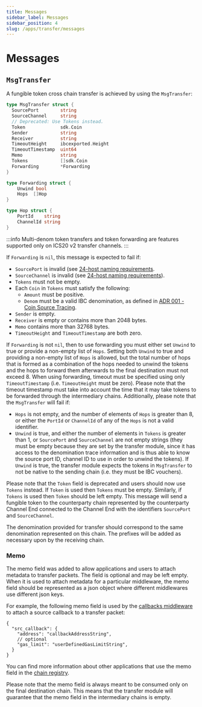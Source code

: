 ```yaml
---
title: Messages
sidebar_label: Messages
sidebar_position: 4
slug: /apps/transfer/messages
---
```


# Messages

## `MsgTransfer`

A fungible token cross chain transfer is achieved by using the `MsgTransfer`:

```go
type MsgTransfer struct {
  SourcePort        string
  SourceChannel     string
  // Deprecated: Use Tokens instead.
  Token             sdk.Coin
  Sender            string
  Receiver          string
  TimeoutHeight     ibcexported.Height
  TimeoutTimestamp  uint64
  Memo              string
  Tokens            []sdk.Coin
  Forwarding        *Forwarding
}

type Forwarding struct {
	Unwind bool
	Hops  []Hop
}

type Hop struct {
	PortId    string
	ChannelId string
}
```

:::info
Multi-denom token transfers and token forwarding are features supported only on ICS20 v2 transfer channels.
:::

If `Forwarding` is `nil`, this message is expected to fail if:

- `SourcePort` is invalid (see [24-host naming requirements](https://github.com/cosmos/ibc/blob/master/spec/core/ics-024-host-requirements/README.md#paths-identifiers-separators).
- `SourceChannel` is invalid (see [24-host naming requirements](https://github.com/cosmos/ibc/blob/master/spec/core/ics-024-host-requirements/README.md#paths-identifiers-separators)).
- `Tokens` must not be empty.
- Each `Coin` in `Tokens` must satisfy the following:
    - `Amount` must be positive.
    - `Denom` must be a valid IBC denomination, as defined in [ADR 001 - Coin Source Tracing](/architecture/adr-001-coin-source-tracing).
- `Sender` is empty.
- `Receiver` is empty or contains more than 2048 bytes.
- `Memo` contains more than 32768 bytes.
- `TimeoutHeight` and `TimeoutTimestamp` are both zero.

If `Forwarding` is not `nil`, then to use forwarding you must either set `Unwind` to true or provide a non-empty list of `Hops`. Setting both `Unwind` to true and providing a non-empty list of `Hops` is allowed, but the total number of hops that is formed as a combination of the hops needed to unwind the tokens and the hops to forward them afterwards to the final destination must not exceed 8. When using forwarding, timeout must be specified using only `TimeoutTimestamp` (i.e. `TimeoutHeight` must be zero). Please note that the timeout timestamp must take into account the time that it may take tokens to be forwarded through the intermediary chains. Additionally, please note that the `MsgTransfer` will fail if:

- `Hops` is not empty, and the number of elements of `Hops` is greater than 8, or either the `PortId` or `ChannelId` of any of the `Hops` is not a valid identifier.
- `Unwind` is true, and either the number of elements in `Tokens` is greater than 1, or `SourcePort` and `SourceChannel` are not empty strings (they must be empty because they are set by the transfer module, since it has access to the denomination trace information and is thus able to know the source port ID, channel ID to use in order to unwind the tokens). If `Unwind` is true, the transfer module expects the tokens in `MsgTransfer` to not be native to the sending chain (i.e. they must be IBC vouchers).

Please note that the `Token` field is deprecated and users should now use `Tokens` instead. If `Token` is used then `Tokens` must be empty. Similarly, if `Tokens` is used then `Token` should be left empty.
This message will send a fungible token to the counterparty chain represented by the counterparty Channel End connected to the Channel End with the identifiers `SourcePort` and `SourceChannel`.

The denomination provided for transfer should correspond to the same denomination represented on this chain. The prefixes will be added as necessary upon by the receiving chain.

### Memo

The memo field was added to allow applications and users to attach metadata to transfer packets. The field is optional and may be left empty. When it is used to attach metadata for a particular middleware, the memo field should be represented as a json object where different middlewares use different json keys.

For example, the following memo field is used by the [callbacks middleware](../../04-middleware/02-callbacks/01-overview.md) to attach a source callback to a transfer packet:

```jsonc
{
  "src_callback": {
    "address": "callbackAddressString",
    // optional
    "gas_limit": "userDefinedGasLimitString",
  }
}
```

You can find more information about other applications that use the memo field in the [chain registry](https://github.com/cosmos/chain-registry/blob/master/_memo_keys/ICS20_memo_keys.json).

Please note that the memo field is always meant to be consumed only on the final destination chain. This means that the transfer module will guarantee that the memo field in the intermediary chains is empty.
